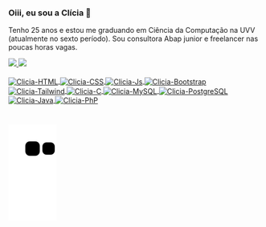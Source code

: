 ### Oiii, eu sou a Clícia 🤩

Tenho 25 anos e estou me graduando em Ciência da Computação na UVV (atualmente no sexto período). Sou consultora Abap junior e freelancer nas poucas horas vagas.

<div>
  <a href="https://github.com/Cliciaf">
  <img height="150em" src="https://github-readme-stats.vercel.app/api?username=Cliciaf&show_icons=true&theme=tokyonight&count_private=true&include_all_commits"/>
  <img height="150em" src="https://github-readme-stats.vercel.app/api/top-langs/?username=Cliciaf&layout=compact&langs_count=7&theme=tokyonight"/>
</div>
<div style="display: inline_block"><br>
  <img align="center" alt="Clicia-HTML" height="30" width="40" src="https://cdn.jsdelivr.net/gh/devicons/devicon/icons/html5/html5-plain.svg">
  <img align="center" alt="Clicia-CSS" height="30" width="40" src="https://cdn.jsdelivr.net/gh/devicons/devicon/icons/css3/css3-plain.svg">
  <img align="center" alt="Clicia-Js" height="30" width="40" src="https://cdn.jsdelivr.net/gh/devicons/devicon/icons/javascript/javascript-original.svg">
  <img align="center" alt="Clicia-Bootstrap" height="37" width="40" src="https://cdn.jsdelivr.net/gh/devicons/devicon/icons/bootstrap/bootstrap-plain.svg">
  <img align="center" alt="Clicia-Tailwind" height="37" width="40" src="https://cdn.jsdelivr.net/gh/devicons/devicon/icons/tailwindcss/tailwindcss-plain.svg">
  <img align="center" alt="Clicia-C" height="35" width="40" src="https://cdn.jsdelivr.net/gh/devicons/devicon/icons/c/c-plain.svg">
  <img align="center" alt="Clicia-MySQL" height="32" width="40" src="https://cdn.jsdelivr.net/gh/devicons/devicon/icons/mysql/mysql-original.svg"> 
  <img align="center" alt="Clicia-PostgreSQL" height="35" width="40" src="https://cdn.jsdelivr.net/gh/devicons/devicon/icons/postgresql/postgresql-plain.svg">
  <img align="center" alt="Clicia-Java" height="35" width="40" src="https://cdn.jsdelivr.net/gh/devicons/devicon/icons/java/java-original.svg"> 
  <img align="center" alt="Clicia-PhP" height="40" width="40" src="https://cdn.jsdelivr.net/gh/devicons/devicon/icons/php/php-plain.svg">
</div>
  
 #
  
<div>
  
 ![Snake animation](https://github.com/Cliciaf/Cliciaf/blob/output/github-contribution-grid-snake.svg)
  
</div>  
    
